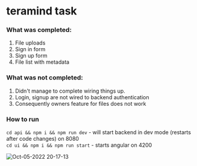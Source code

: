 # teramind task

### What was completed:
1. File uploads
2. Sign in form
3. Sign up form
4. File list with metadata

### What was not completed:
1. Didn't manage to complete wiring things up. 
2. Login, signup are not wired to backend authentication
3. Consequently owners feature for files does not work

### How to run
`cd api && npm i && npm run dev` - will start backend in dev mode (restarts after code changes) on 8080
<br/>
`cd ui && npm i && npm run start` - starts angular on 4200


![Oct-05-2022 20-17-13](https://user-images.githubusercontent.com/671636/194110810-2bcf2005-f308-47c2-94a7-12ff302b8d58.gif)

